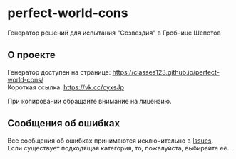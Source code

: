 # perfect-world-cons
Генератор решений для испытания "Созвездия" в Гробнице Шепотов

## О проекте
Генератор доступен на странице: https://classes123.github.io/perfect-world-cons/ \
Короткая ссылка: https://vk.cc/cyxsJp

При копировании обращайте внимание на лицензию.

## Сообщения об ошибках
Все сообщения об ошибках принимаются исключительно в [Issues](https://github.com/Classes123/perfect-world-cons/issues/new/choose). \
Если существует подходящая категория, то, пожалуйста, выбирайте её.
